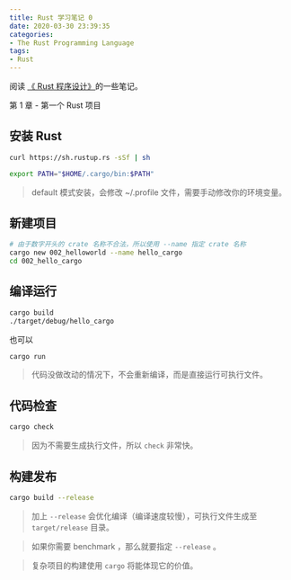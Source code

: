 ```yaml
---
title: Rust 学习笔记 0
date: 2020-03-30 23:39:35
categories: 
- The Rust Programming Language
tags:
- Rust
---
```


阅读 [《 Rust 程序设计》](https://doc.rust-lang.org/book)的一些笔记。

第 1 章 - 第一个 Rust 项目

<!--more-->

## 安装 Rust

```sh
curl https://sh.rustup.rs -sSf | sh

export PATH="$HOME/.cargo/bin:$PATH"
```

> default 模式安装，会修改 ~/.profile 文件，需要手动修改你的环境变量。

## 新建项目

```sh
# 由于数字开头的 crate 名称不合法，所以使用 --name 指定 crate 名称
cargo new 002_helloworld --name hello_cargo
cd 002_hello_cargo
```

## 编译运行

```sh
cargo build
./target/debug/hello_cargo
```

也可以

```sh
cargo run
```

> 代码没做改动的情况下，不会重新编译，而是直接运行可执行文件。

## 代码检查

```sh
cargo check
```

> 因为不需要生成执行文件，所以 `check` 非常快。

## 构建发布

```sh
cargo build --release
```

> 加上 `--release` 会优化编译（编译速度较慢），可执行文件生成至 `target/release` 目录。

> 如果你需要 benchmark ，那么就要指定 `--release` 。

> 复杂项目的构建使用 `cargo` 将能体现它的价值。

